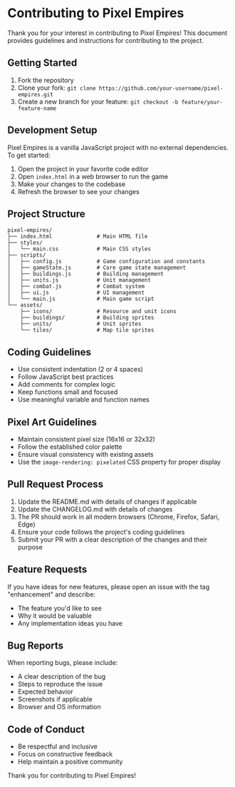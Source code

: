 # Contributing to Pixel Empires

Thank you for your interest in contributing to Pixel Empires! This document provides guidelines and instructions for contributing to the project.

## Getting Started

1. Fork the repository
2. Clone your fork: `git clone https://github.com/your-username/pixel-empires.git`
3. Create a new branch for your feature: `git checkout -b feature/your-feature-name`

## Development Setup

Pixel Empires is a vanilla JavaScript project with no external dependencies. To get started:

1. Open the project in your favorite code editor
2. Open `index.html` in a web browser to run the game
3. Make your changes to the codebase
4. Refresh the browser to see your changes

## Project Structure

```
pixel-empires/
├── index.html              # Main HTML file
├── styles/
│   └── main.css            # Main CSS styles
├── scripts/
│   ├── config.js           # Game configuration and constants
│   ├── gameState.js        # Core game state management
│   ├── buildings.js        # Building management
│   ├── units.js            # Unit management
│   ├── combat.js           # Combat system
│   ├── ui.js               # UI management
│   └── main.js             # Main game script
└── assets/
    ├── icons/              # Resource and unit icons
    ├── buildings/          # Building sprites
    ├── units/              # Unit sprites
    └── tiles/              # Map tile sprites
```

## Coding Guidelines

- Use consistent indentation (2 or 4 spaces)
- Follow JavaScript best practices
- Add comments for complex logic
- Keep functions small and focused
- Use meaningful variable and function names

## Pixel Art Guidelines

- Maintain consistent pixel size (16x16 or 32x32)
- Follow the established color palette
- Ensure visual consistency with existing assets
- Use the `image-rendering: pixelated` CSS property for proper display

## Pull Request Process

1. Update the README.md with details of changes if applicable
2. Update the CHANGELOG.md with details of changes
3. The PR should work in all modern browsers (Chrome, Firefox, Safari, Edge)
4. Ensure your code follows the project's coding guidelines
5. Submit your PR with a clear description of the changes and their purpose

## Feature Requests

If you have ideas for new features, please open an issue with the tag "enhancement" and describe:

- The feature you'd like to see
- Why it would be valuable
- Any implementation ideas you have

## Bug Reports

When reporting bugs, please include:

- A clear description of the bug
- Steps to reproduce the issue
- Expected behavior
- Screenshots if applicable
- Browser and OS information

## Code of Conduct

- Be respectful and inclusive
- Focus on constructive feedback
- Help maintain a positive community

Thank you for contributing to Pixel Empires!
